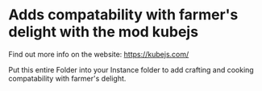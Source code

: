 # Adds compatability with farmer's delight with the mod kubejs

Find out more info on the website: https://kubejs.com/

Put this entire Folder into your Instance folder to add crafting and cooking compatability with farmer's delight.
